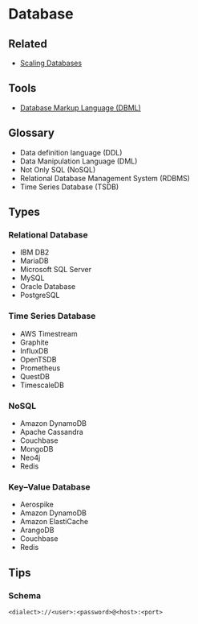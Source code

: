 # Database

<!--
https://linkedin.com/learning/database-foundations-administration-8375189/administer-a-database-server
-->

<!--
- Amazon DynamoDB
- MongoDB
- GCP Datastore
-->

## Related

- [Scaling Databases](https://roadmap.sh/guides/scaling-databases)

## Tools

- [Database Markup Language (DBML)](/dbml.md)

## Glossary

- Data definition language (DDL)
- Data Manipulation Language (DML)
- Not Only SQL (NoSQL)
- Relational Database Management System (RDBMS)
- Time Series Database (TSDB)

## Types

### Relational Database

- IBM DB2
- MariaDB
- Microsoft SQL Server
- MySQL
- Oracle Database
- PostgreSQL

### Time Series Database

- AWS Timestream
- Graphite
- InfluxDB
- OpenTSDB
- Prometheus
- QuestDB
- TimescaleDB

### NoSQL

- Amazon DynamoDB
- Apache Cassandra
- Couchbase
- MongoDB
- Neo4j
- Redis

### Key–Value Database

- Aerospike
- Amazon DynamoDB
- Amazon ElastiCache
- ArangoDB
- Couchbase
- Redis

## Tips

### Schema

```txt
<dialect>://<user>:<password>@<host>:<port>
```
